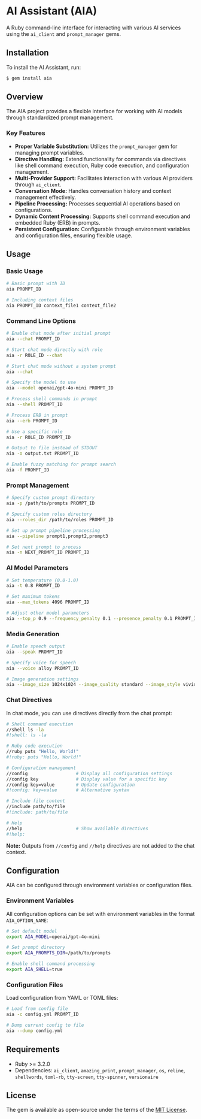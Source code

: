 # AI Assistant (AIA)

A Ruby command-line interface for interacting with various AI services using the `ai_client` and `prompt_manager` gems.

## Installation

To install the AI Assistant, run:

```bash
$ gem install aia
```

## Overview

The AIA project provides a flexible interface for working with AI models through standardized prompt management.

### Key Features

- **Proper Variable Substitution:** Utilizes the `prompt_manager` gem for managing prompt variables.
- **Directive Handling:** Extend functionality for commands via directives like shell command execution, Ruby code execution, and configuration management.
- **Multi-Provider Support:** Facilitates interaction with various AI providers through `ai_client`.
- **Conversation Mode:** Handles conversation history and context management effectively.
- **Pipeline Processing:** Processes sequential AI operations based on configurations.
- **Dynamic Content Processing:** Supports shell command execution and embedded Ruby (ERB) in prompts.
- **Persistent Configuration:** Configurable through environment variables and configuration files, ensuring flexible usage.

## Usage

### Basic Usage

```bash
# Basic prompt with ID
aia PROMPT_ID

# Including context files
aia PROMPT_ID context_file1 context_file2
```

### Command Line Options

```bash
# Enable chat mode after initial prompt
aia --chat PROMPT_ID

# Start chat mode directly with role
aia -r ROLE_ID --chat

# Start chat mode without a system prompt
aia --chat

# Specify the model to use
aia --model openai/gpt-4o-mini PROMPT_ID

# Process shell commands in prompt
aia --shell PROMPT_ID

# Process ERB in prompt
aia --erb PROMPT_ID

# Use a specific role
aia -r ROLE_ID PROMPT_ID

# Output to file instead of STDOUT
aia -o output.txt PROMPT_ID

# Enable fuzzy matching for prompt search
aia -f PROMPT_ID
```

### Prompt Management

```bash
# Specify custom prompt directory
aia -p /path/to/prompts PROMPT_ID

# Specify custom roles directory
aia --roles_dir /path/to/roles PROMPT_ID

# Set up prompt pipeline processing
aia --pipeline prompt1,prompt2,prompt3

# Set next prompt to process
aia -n NEXT_PROMPT_ID PROMPT_ID
```

### AI Model Parameters

```bash
# Set temperature (0.0-1.0)
aia -t 0.8 PROMPT_ID

# Set maximum tokens
aia --max_tokens 4096 PROMPT_ID

# Adjust other model parameters
aia --top_p 0.9 --frequency_penalty 0.1 --presence_penalty 0.1 PROMPT_ID
```

### Media Generation

```bash
# Enable speech output
aia --speak PROMPT_ID

# Specify voice for speech
aia --voice alloy PROMPT_ID

# Image generation settings
aia --image_size 1024x1024 --image_quality standard --image_style vivid PROMPT_ID
```

### Chat Directives

In chat mode, you can use directives directly from the chat prompt:

```bash
# Shell command execution
//shell ls -la
#!shell: ls -la

# Ruby code execution
//ruby puts "Hello, World!"
#!ruby: puts "Hello, World!"

# Configuration management
//config                  # Display all configuration settings
//config key              # Display value for a specific key
//config key=value        # Update configuration
#!config: key=value       # Alternative syntax

# Include file content
//include path/to/file
#!include: path/to/file

# Help
//help                    # Show available directives
#!help:
```

**Note:** Outputs from `//config` and `//help` directives are not added to the chat context.

## Configuration

AIA can be configured through environment variables or configuration files.

### Environment Variables

All configuration options can be set with environment variables in the format `AIA_OPTION_NAME`:

```bash
# Set default model
export AIA_MODEL=openai/gpt-4o-mini

# Set prompt directory
export AIA_PROMPTS_DIR=/path/to/prompts

# Enable shell command processing
export AIA_SHELL=true
```

### Configuration Files

Load configuration from YAML or TOML files:

```bash
# Load from config file
aia -c config.yml PROMPT_ID

# Dump current config to file
aia --dump config.yml
```

## Requirements

- Ruby >= 3.2.0
- Dependencies: `ai_client`, `amazing_print`, `prompt_manager`, `os`, `reline`, `shellwords`, `toml-rb`, `tty-screen`, `tty-spinner`, `versionaire`

## License

The gem is available as open-source under the terms of the [MIT License](https://opensource.org/licenses/MIT).
